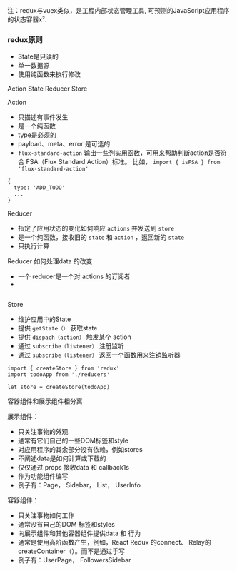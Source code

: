 注：redux与vuex类似，是工程内部状态管理工具, 可预测的JavaScript应用程序的状态容器x².

### redux原则

 - State是只读的
 - 单一数据源
 - 使用纯函数来执行修改
 

Action State Reducer Store

Action
- 只描述有事件发生
- 是一个纯函数
- type是必须的
- payload、meta、error 是可选的
- `flux-standard-action` 输出一些列实用函数，可用来帮助判断action是否符合 FSA（Flux Standard Action）标准。
比如， `import { isFSA } from 'flux-standard-action'`

```
{
  type: 'ADD_TODO'
  ...
}
```

Reducer
- 指定了应用状态的变化如何响应 `actions` 并发送到 `store`
- 是一个纯函数，接收旧的 `state` 和 `action` ，返回新的 `state`
- 只执行计算

Reducer 如何处理data 的改变 
  - 一个 reducer是一个对 actions 的订阅者
  - 
   

```

```

Store
- 维护应用中的State
- 提供 `getState（）` 获取state
- 提供 `dispach（action）` 触发某个 action
- 通过 `subscribe（listener）` 注册监听
- 通过 `subscribe（listener）` 返回一个函数用来注销监听器

```
import { createStore } from 'redux'
import todoApp from './reducers'

let store = createStore(todoApp)
```

容器组件和展示组件相分离  

展示组件：
- 只关注事物的外观
- 通常有它们自己的一些DOM标签和style
- 对应用程序的其余部分没有依赖，例如stores
- 不阐述data是如何计算或下载的
- 仅仅通过 props 接收data 和 callback1s
- 作为功能组件编写
- 例子有：Page， Sidebar， List， UserInfo

容器组件：  
- 只关注事物如何工作
- 通常没有自己的DOM 标签和styles
- 向展示组件和其他容器组件提供data 和 行为
- 通常是使用高阶函数产生，例如，React Redux 的connect、 Relay的 createContainer（）。而不是通过手写
- 例子有：UserPage， FollowersSidebar


